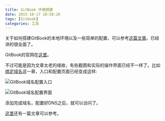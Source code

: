 ```yaml
---
title: GitBook 环境搭建
date: 2015-10-17 10:58:26
tags: [Gitbook]
categories: 工具
---
```


关于如何搭建GitBook的本地环境以及一些简单的配置，可以参考[这篇文章](http://www.chengweiyang.cn/gitbook/gitbook.com/config/domain.html)。已经讲的很全面了。

GitBook的官网在[这里](https://github.com/GitbookIO/gitbook)。<!--more-->

不过可能是因为文章太老的缘故，有些截图和实际的操作界面已经不一样了。比如[绑定域名](http://www.chengweiyang.cn/gitbook/gitbook.com/config/domain.html)这一章，入口和配置页面已经变成这样:

![GitBook域名配置入口](http://7xktd8.com1.z0.glb.clouddn.com/GitBook域名配置入口.png)

![GitBook域名配置界面](http://7xktd8.com1.z0.glb.clouddn.com/GitBook域名配置界面.png)

添加完成域名，配置好DNS之后，就可以访问了。

[这里](http://colobu.com/2014/10/09/gitbook-quickstart/)还有一篇文章可以参考。
